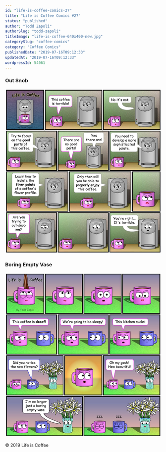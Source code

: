 ```yaml
---
id: "life-is-coffee-comics-27"
title: "Life is Coffee Comics #27"
status: "published"
author: "Todd Zapoli"
authorSlug: "todd-zapoli"
titleImage: "life-is-coffee-640x400-new.jpg"
categorySlug: "coffee-comics"
category: "Coffee Comics"
publishedDate: "2019-07-16T09:12:33"
updatedAt: "2019-07-16T09:12:33"
wordpressId: 54061
---
```


### Out Snob

![Out Snob Coffee Comic](Out-Snob-Comic.jpg)

### Boring Empty Vase

![Boring Empty Vase](Boring-Empty-Vase.jpg)

© 2019 Life is Coffee